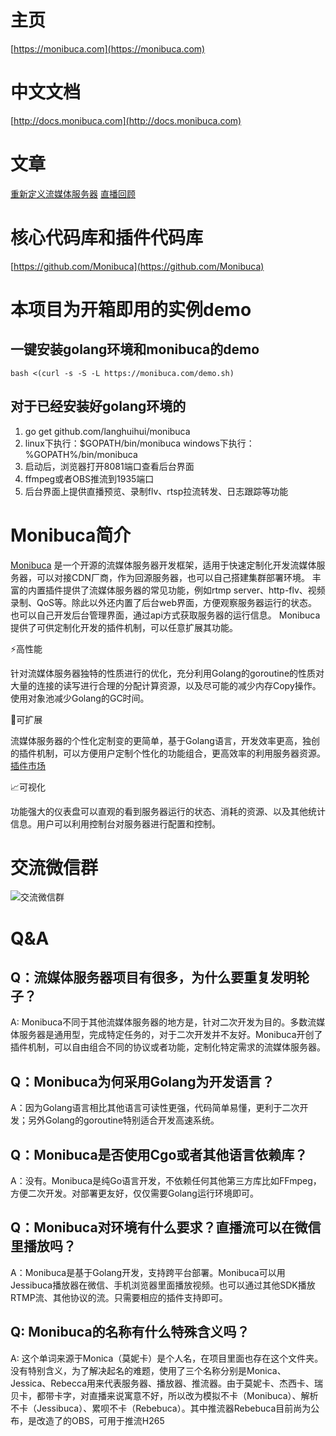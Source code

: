 # 主页

[https://monibuca.com](https://monibuca.com)

# 中文文档

[http://docs.monibuca.com](http://docs.monibuca.com)

# 文章

[重新定义流媒体服务器](https://www.infoq.cn/article/uiPl8dIuQmhipKb3q3Tz)
[直播回顾](https://live.oschina.net/detail/l_5ec359168fca5_6CA0rArq/4?fromH5=true)

# 核心代码库和插件代码库

[https://github.com/Monibuca](https://github.com/Monibuca)


# 本项目为开箱即用的实例demo

## 一键安装golang环境和monibuca的demo

```
bash <(curl -s -S -L https://monibuca.com/demo.sh) 
```

## 对于已经安装好golang环境的

1. go get github.com/langhuihui/monibuca
2. linux下执行：$GOPATH/bin/monibuca  windows下执行：%GOPATH%/bin/monibuca
3. 启动后，浏览器打开8081端口查看后台界面
4. ffmpeg或者OBS推流到1935端口
5. 后台界面上提供直播预览、录制flv、rtsp拉流转发、日志跟踪等功能

# Monibuca简介
[Monibuca](https://monibuca.com) 是一个开源的流媒体服务器开发框架，适用于快速定制化开发流媒体服务器，可以对接CDN厂商，作为回源服务器，也可以自己搭建集群部署环境。 丰富的内置插件提供了流媒体服务器的常见功能，例如rtmp server、http-flv、视频录制、QoS等。除此以外还内置了后台web界面，方便观察服务器运行的状态。 也可以自己开发后台管理界面，通过api方式获取服务器的运行信息。 Monibuca 提供了可供定制化开发的插件机制，可以任意扩展其功能。

⚡高性能
 
针对流媒体服务器独特的性质进行的优化，充分利用Golang的goroutine的性质对大量的连接的读写进行合理的分配计算资源，以及尽可能的减少内存Copy操作。使用对象池减少Golang的GC时间。
 
🔧可扩展
 
流媒体服务器的个性化定制变的更简单，基于Golang语言，开发效率更高，独创的插件机制，可以方便用户定制个性化的功能组合，更高效率的利用服务器资源。[插件市场](https://plugins.monibuca.com)
 
📈可视化
 
功能强大的仪表盘可以直观的看到服务器运行的状态、消耗的资源、以及其他统计信息。用户可以利用控制台对服务器进行配置和控制。

# 交流微信群

![交流微信群](https://monibuca.com/wechat.jpg?t=7.26)

# Q&A

## Q：流媒体服务器项目有很多，为什么要重复发明轮子？
A: Monibuca不同于其他流媒体服务器的地方是，针对二次开发为目的。多数流媒体服务器是通用型，完成特定任务的，对于二次开发并不友好。Monibuca开创了插件机制，可以自由组合不同的协议或者功能，定制化特定需求的流媒体服务器。

## Q：Monibuca为何采用Golang为开发语言？
A：因为Golang语言相比其他语言可读性更强，代码简单易懂，更利于二次开发；另外Golang的goroutine特别适合开发高速系统。

## Q：Monibuca是否使用Cgo或者其他语言依赖库？
A：没有。Monibuca是纯Go语言开发，不依赖任何其他第三方库比如FFmpeg，方便二次开发。对部署更友好，仅仅需要Golang运行环境即可。

## Q：Monibuca对环境有什么要求？直播流可以在微信里播放吗？
A：Monibuca是基于Golang开发，支持跨平台部署。Monibuca可以用Jessibuca播放器在微信、手机浏览器里面播放视频。也可以通过其他SDK播放RTMP流、其他协议的流。只需要相应的插件支持即可。

## Q: Monibuca的名称有什么特殊含义吗？
A: 这个单词来源于Monica（莫妮卡）是个人名，在项目里面也存在这个文件夹。没有特别含义，为了解决起名的难题，使用了三个名称分别是Monica、Jessica、Rebecca用来代表服务器、播放器、推流器。由于莫妮卡、杰西卡、瑞贝卡，都带卡字，对直播来说寓意不好，所以改为模拟不卡（Monibuca）、解析不卡（Jessibuca）、累呗不卡（Rebebuca）。其中推流器Rebebuca目前尚为公布，是改造了的OBS，可用于推流H265
